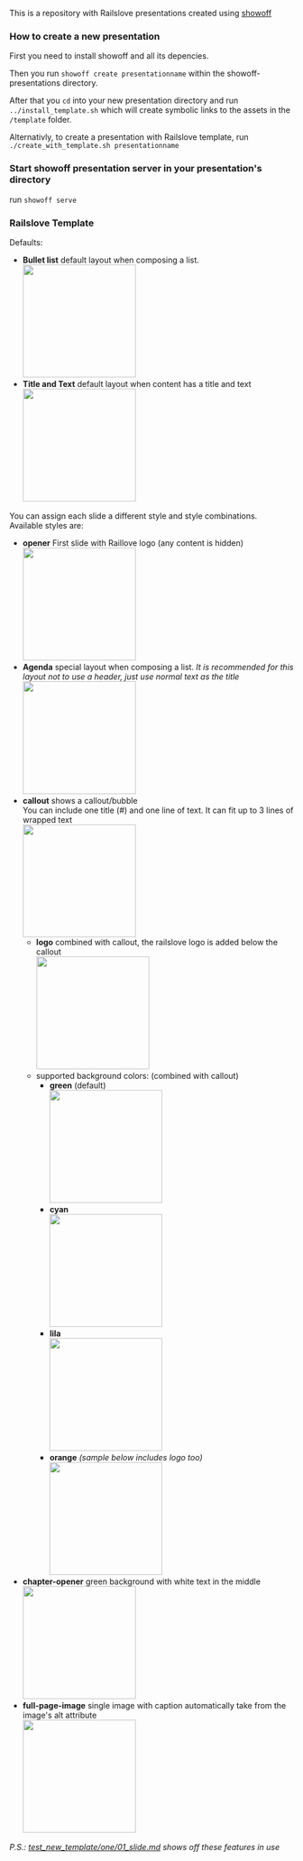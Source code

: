 This is a repository with Railslove presentations created using [showoff](https://github.com/schacon/showoff)

### How to create a new presentation

First you need to install showoff and all its depencies.

Then you run `showoff create presentationname` within the showoff-presentations directory.

After that you `cd` into your new presentation directory and run `../install_template.sh` which will create symbolic links to the assets in the `/template` folder.

Alternativly, to create a presentation with Railslove template, run `./create_with_template.sh presentationname`

### Start showoff presentation server in your presentation's directory
run `showoff serve`

### Railslove Template

Defaults:

* **Bullet list** default layout when composing a list.  
  [<img src="showoff-presentations/raw/master/template/readme-images/bulletpoints.png" width="200">](showoff-presentations/raw/master/template/readme-images/bulletpoints.png)
* **Title and Text** default layout when content has a title and text  
  [<img src="showoff-presentations/raw/master/template/readme-images/title-text.png" width="200">](showoff-presentations/raw/master/template/readme-images/title-text.png)

You can assign each slide a different style and style combinations.  
Available styles are:

* **opener** First slide with Raillove logo (any content is hidden)  
  [<img src="showoff-presentations/raw/master/template/readme-images/opener.png" width="200">](showoff-presentations/raw/master/template/readme-images/opener.png)
* **Agenda** special layout when composing a list. *It is recommended for this layout not to use a header, just use normal text as the title*  
  [<img src="showoff-presentations/raw/master/template/readme-images/agenda.png" width="200">](showoff-presentations/raw/master/template/readme-images/agenda.png)
* **callout** shows a callout/bubble  
  You can include one title (#) and one line of text. It can fit up to 3 lines of wrapped text  
  [<img src="showoff-presentations/raw/master/template/readme-images/callout-green.png" width="200">](showoff-presentations/raw/master/template/readme-images/callout-green.png)
  * **logo** combined with callout, the railslove logo is added below the callout  
    [<img src="showoff-presentations/raw/master/template/readme-images/callout-logo.png" width="200">](showoff-presentations/raw/master/template/readme-images/callout-logo.png)
  * supported background colors: (combined with callout)
      * **green** (default)  
        [<img src="showoff-presentations/raw/master/template/readme-images/callout-green.png" width="200">](showoff-presentations/raw/master/template/readme-images/callout-green.png)
      * **cyan**  
        [<img src="showoff-presentations/raw/master/template/readme-images/callout-cyan.png" width="200">](showoff-presentations/raw/master/template/readme-images/callout-cyan.png)
      * **lila**  
        [<img src="showoff-presentations/raw/master/template/readme-images/callout-lila.png" width="200">](showoff-presentations/raw/master/template/readme-images/callout-lila.png)
      * **orange** *(sample below includes logo too)*  
        [<img src="showoff-presentations/raw/master/template/readme-images/callout-orange-logo.png" width="200">](showoff-presentations/raw/master/template/readme-images/callout-orange-logo.png)
* **chapter-opener** green background with white text in the middle  
  [<img src="showoff-presentations/raw/master/template/readme-images/chapter-opener.png" width="200">](showoff-presentations/raw/master/template/readme-images/chapter-opener.png)
* **full-page-image** single image with caption automatically take from the image's alt attribute  
  [<img src="showoff-presentations/raw/master/template/readme-images/full-page-image.png" width="200">](showoff-presentations/raw/master/template/readme-images/full-page-image.png)

*P.S.: [test_new_template/one/01_slide.md](showoff-presentations/blob/master/test_new_template/one/01_slide.md) shows off these features in use*

